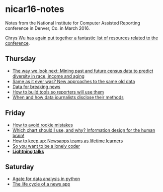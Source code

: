 # nicar16-notes
Notes from the National Institute for Computer Assisted Reporting conference in Denver, Co. in March 2016.

[Chrys Wu has again put together a fantastic list of resources related to the conference](http://blog.chryswu.com/2016/03/08/nicar16-slides-links-tutorials-resources/).

## Thursday

* [The way we look next: Mining past and future census data to predict diversity in race, income and aging](01-census.md)
* [Same as it ever was? New approaches to the same old data](02-new-approaches-to-data.md)
* [Data for breaking news](03-data-for-breaking-news.md)
* [How to build tools so reporters will use them](04-how-to-build-tools-so-reporters-will-use-them.md)
* [When and how data journalists disclose their methods](05-disclose.md)

## Friday

* [How to avoid rookie mistakes](06-rookie-mistakes.md)
* [Which chart should I use, and why? Information design for the human brain!](07-information-design.md)
* [How to keep up: Newsapps teams as lifetime learners](08-lifetime-learners.md)
* [So you want to be a lonely coder](09-lonely-coders.md)
* **[Lightning talks](10-lightning-talks.md)**

## Saturday

* [Agate for data analysis in python](11-agate.md)
* [The life cycle of a news app](13-life-cycle.md)